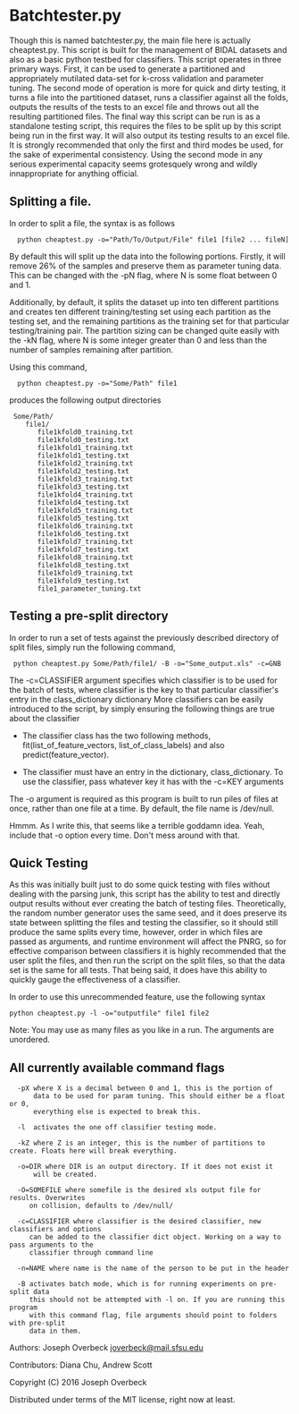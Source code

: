 # Batchtester.py
Though this is named batchtester.py, the main file here is actually
cheaptest.py. This script is built for the management of BIDAL datasets
and also as a basic python testbed for classifiers. This script operates
in three primary ways. First, it can be used to generate a partitioned
and appropriately mutilated data-set for k-cross validation and 
parameter tuning. The second mode of operation is more for quick and dirty
testing, it turns a file into the partitioned dataset, runs a classifier
against all the folds, outputs the results of the tests to an excel file
and throws out all the resulting partitioned files. The final way this
script can be run is as a standalone testing script, this requires the
files to be split up by this script being run in the first way. It will
also output its testing results to an excel file. It is strongly
recommended that only the first and third modes be used, for the sake of
experimental consistency. Using the second mode in any serious
experimental capacity seems grotesquely wrong and wildly innappropriate
for anything official.

## Splitting a file.

In order to split a file, the syntax is as follows

```  
  python cheaptest.py -o="Path/To/Output/File" file1 [file2 ... fileN]
```  
 
By default this will split up the data into the following portions.
Firstly, it will remove 26% of the samples and preserve them as parameter
tuning data. This can be changed with the -pN flag, where N is some float
between 0 and 1.

Additionally, by default, it splits the dataset up into ten different
partitions and creates ten different  training/testing set using each 
partition as the testing set, and the remaining partitions as the training
set for that particular testing/training pair. The partition sizing can
be changed quite easily with the -kN flag, where N is some integer greater
than 0 and less than the number of samples remaining after partition.

Using this command,
```
  python cheaptest.py -o="Some/Path" file1
```

produces the following output directories
```
 Some/Path/
    file1/
       file1kfold0_training.txt
       file1kfold0_testing.txt
       file1kfold1_training.txt
       file1kfold1_testing.txt
       file1kfold2_training.txt
       file1kfold2_testing.txt
       file1kfold3_training.txt
       file1kfold3_testing.txt
       file1kfold4_training.txt
       file1kfold4_testing.txt
       file1kfold5_training.txt
       file1kfold5_testing.txt
       file1kfold6_training.txt
       file1kfold6_testing.txt
       file1kfold7_training.txt
       file1kfold7_testing.txt
       file1kfold8_training.txt
       file1kfold8_testing.txt
       file1kfold9_training.txt
       file1kfold9_testing.txt
       file1_parameter_tuning.txt
```
  
## Testing a pre-split directory

In order to run a set of tests against the previously described  directory of split files, 
simply run the following command,

 ```
  python cheaptest.py Some/Path/file1/ -B -o="Some_output.xls" -c=GNB
 ```
The -c=CLASSIFIER argument specifies which classifier is to be used for the batch of tests, where
classifier is the key to that particular classifier's entry in the class_dictionary dictionary
More classifiers can be easily introduced to the script, by simply ensuring the following things 
are true about the classifier

  * The classifier class has the two following methods, fit(list_of_feature_vectors, list_of_class_labels)
    and also predict(feature_vector).

  * The classifier must have an entry in the dictionary, class_dictionary. To use the classifier, pass whatever
    key it has with the -c=KEY arguments




The -o argument is required as this program is built to run piles of files at once, rather than one file
at a time. By default, the file name is /dev/null.
  
Hmmm. As I write this, that seems like a terrible goddamn idea. Yeah, include that -o option every time.
Don't mess around with that.
  
## Quick Testing

As this was initially built just to do some quick testing with files without dealing with the parsing junk,
this script has the ability to test and directly output results without ever creating the batch of testing files.
Theoretically, the random number generator uses the same seed, and it does preserve its state between splitting the
files and testing the classifier, so it should still produce the same splits every time, however, order in which files
are passed as arguments, and runtime environment will affect the PNRG, so for effective comparison between classifiers
it is highly recommended that the user split the files, and then run the script on the split files, so that the data
set is the same for all tests. That being said, it does have this ability to quickly gauge the effectiveness of a classifier.

In order to use this unrecommended feature, use the following syntax


```
python cheaptest.py -l -o="outputfile" file1 file2
``` 

Note: You may use as many files as you like in a run. The arguments are unordered.

## All currently available command flags
 
```
  -pX where X is a decimal between 0 and 1, this is the portion of 
      data to be used for param tuning. This should either be a float or 0, 
      everything else is expected to break this.
    
  -l  activates the one off classifier testing mode.

  -kZ where Z is an integer, this is the number of partitions to create. Floats here will break everything.
      
  -o=DIR where DIR is an output directory. If it does not exist it 
      will be created. 

  -O=SOMEFILE where somefile is the desired xls output file for results. Overwrites
     on collision, defaults to /dev/null/

  -c=CLASSIFIER where classifier is the desired classifier, new classifiers and options
     can be added to the classifier dict object. Working on a way to pass arguments to the
     classifier through command line

  -n=NAME where name is the name of the person to be put in the header
  
  -B activates batch mode, which is for running experiments on pre-split data
     this should not be attempted with -l on. If you are running this program
     with this command flag, file arguments should point to folders with pre-split
     data in them.
```

 
 
Authors: Joseph Overbeck <joverbeck@mail.sfsu.edu>

Contributors: Diana Chu, Andrew Scott

Copyright (C) 2016 Joseph Overbeck


Distributed under terms of the MIT license, right now at least.
  
